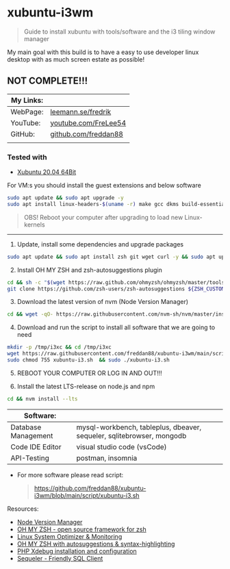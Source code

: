 # xubuntu-i3wm

> Guide to install xubuntu with tools/software and the i3 tiling window manager

My main goal with this build is to have a easy to use developer linux desktop with as much screen estate as possible!

## NOT COMPLETE!!!

| My Links: |                                                               |
| --------- | ------------------------------------------------------------- |
| WebPage:  | [leemann.se/fredrik](http://www.leemann.se/fredrik)           |
| YouTube:  | [youtube.com/FreLee54](https://www.youtube.com/user/FreLee54) |
| GitHub:   | [github.com/freddan88](https://github.com/freddan88)          |
|           |                                                               |

### Tested with

- [Xubuntu 20.04 64Bit](http://ftp.lysator.liu.se/ubuntu-dvd/xubuntu/releases/20.04/release)

For VM:s you should install the guest extensions and below software

```bash
sudo apt update && sudo apt upgrade -y
sudo apt install linux-headers-$(uname -r) make gcc dkms build-essential -y
```

> OBS! Reboot your computer after upgrading to load new Linux-kernels

---

1. Update, install some dependencies and upgrade packages

```bash
sudo apt update && sudo apt install zsh git wget curl -y && sudo apt upgrade -y
```

2. Install OH MY ZSH and zsh-autosuggestions plugin

```bash
cd && sh -c "$(wget https://raw.github.com/ohmyzsh/ohmyzsh/master/tools/install.sh -O -)"
git clone https://github.com/zsh-users/zsh-autosuggestions ${ZSH_CUSTOM:-~/.oh-my-zsh/custom}/plugins/zsh-autosuggestions
```

3. Download the latest version of nvm (Node Version Manager)

```bash
cd && wget -qO- https://raw.githubusercontent.com/nvm-sh/nvm/master/install.sh | bash
```

4. Download and run the script to install all software that we are going to need

```bash
mkdir -p /tmp/i3xc && cd /tmp/i3xc
wget https://raw.githubusercontent.com/freddan88/xubuntu-i3wm/main/script/xubuntu-i3.sh
sudo chmod 755 xubuntu-i3.sh  && sudo ./xubuntu-i3.sh
```

5. REBOOT YOUR COMPUTER OR LOG IN AND OUT!!!

6. Install the latest LTS-release on node.js and npm

```bash
cd && nvm install --lts
```

| Software:           |                                                                       |
| ------------------- | --------------------------------------------------------------------- |
| Database Management | mysql-workbench, tableplus, dbeaver, sequeler, sqlitebrowser, mongodb |
| Code IDE Editor     | visual studio code (vsCode)                                           |
| API-Testing         | postman, insomnia                                                     |

- For more software please read script:
  > https://github.com/freddan88/xubuntu-i3wm/blob/main/script/xubuntu-i3.sh

Resources:

- [Node Version Manager](https://github.com/nvm-sh/nvm)
- [OH MY ZSH - open source framework for zsh](https://ohmyz.sh)
- [Linux System Optimizer & Monitoring](https://oguzhaninan.github.io/Stacer-Web)
- [OH MY ZSH with autosuggestions & syntax-highlighting](https://gist.github.com/dogrocker/1efb8fd9427779c827058f873b94df95)
- [PHP Xdebug installation and configuration](https://dieuwe.com/blog/install-xdebug-ubuntu)
- [Sequeler - Friendly SQL Client](https://github.com/Alecaddd/sequeler)
